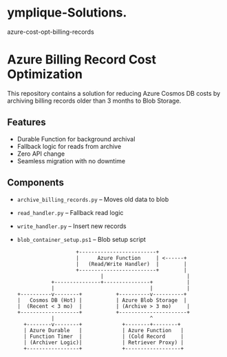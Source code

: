 # ymplique-Solutions.
azure-cost-opt-billing-records

# Azure Billing Record Cost Optimization

This repository contains a solution for reducing Azure Cosmos DB costs by archiving billing records older than 3 months to Blob Storage.

## Features
- Durable Function for background archival
- Fallback logic for reads from archive
- Zero API change
- Seamless migration with no downtime

## Components
- `archive_billing_records.py` – Moves old data to blob
- `read_handler.py` – Fallback read logic
- `write_handler.py` – Insert new records
- `blob_container_setup.ps1` – Blob setup script

                         +-------------------------+
                         |      Azure Function     | <------+
                         |   (Read/Write Handler)  |        |
                         +-------------------------+        |
                                 |                           |
                 +---------------+---------------+           |
                 |                               |           |
      +----------v--------+           +----------v----------+
      |   Cosmos DB (Hot) |           | Azure Blob Storage  |
      |  (Recent < 3 mo)  |           | (Archive > 3 mo)     |
      +-------------------+           +----------------------+
                 |                               ^
        +--------v--------+             +--------+--------+
        | Azure Durable   |             | Azure Function   |
        | Function Timer  |             | (Cold Record     |
        | (Archiver Logic)|             | Retriever Proxy) |
        +-----------------+             +------------------+
